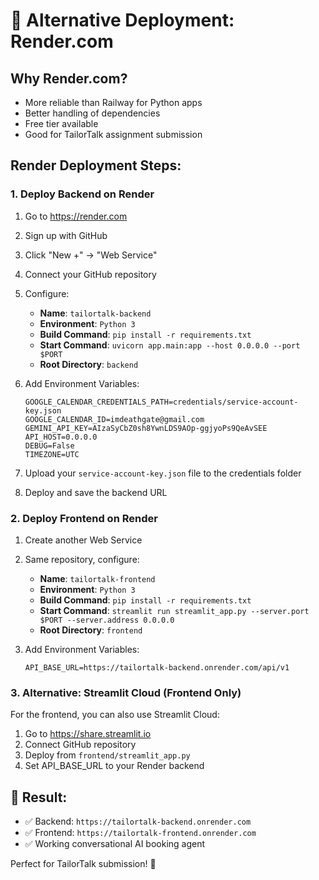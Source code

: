 # 🚀 Alternative Deployment: Render.com

## Why Render.com?
- More reliable than Railway for Python apps
- Better handling of dependencies
- Free tier available
- Good for TailorTalk assignment submission

## Render Deployment Steps:

### 1. Deploy Backend on Render

1. Go to https://render.com
2. Sign up with GitHub
3. Click "New +" → "Web Service"
4. Connect your GitHub repository
5. Configure:
   - **Name**: `tailortalk-backend`
   - **Environment**: `Python 3`
   - **Build Command**: `pip install -r requirements.txt`
   - **Start Command**: `uvicorn app.main:app --host 0.0.0.0 --port $PORT`
   - **Root Directory**: `backend`

6. Add Environment Variables:
   ```
   GOOGLE_CALENDAR_CREDENTIALS_PATH=credentials/service-account-key.json
   GOOGLE_CALENDAR_ID=imdeathgate@gmail.com
   GEMINI_API_KEY=AIzaSyCbZ0sh8YwnLDS9AOp-ggjyoPs9QeAvSEE
   API_HOST=0.0.0.0
   DEBUG=False
   TIMEZONE=UTC
   ```

7. Upload your `service-account-key.json` file to the credentials folder
8. Deploy and save the backend URL

### 2. Deploy Frontend on Render

1. Create another Web Service
2. Same repository, configure:
   - **Name**: `tailortalk-frontend`
   - **Environment**: `Python 3`
   - **Build Command**: `pip install -r requirements.txt`
   - **Start Command**: `streamlit run streamlit_app.py --server.port $PORT --server.address 0.0.0.0`
   - **Root Directory**: `frontend`

3. Add Environment Variables:
   ```
   API_BASE_URL=https://tailortalk-backend.onrender.com/api/v1
   ```

### 3. Alternative: Streamlit Cloud (Frontend Only)

For the frontend, you can also use Streamlit Cloud:
1. Go to https://share.streamlit.io
2. Connect GitHub repository
3. Deploy from `frontend/streamlit_app.py`
4. Set API_BASE_URL to your Render backend

## 🎯 Result:
- ✅ Backend: `https://tailortalk-backend.onrender.com`
- ✅ Frontend: `https://tailortalk-frontend.onrender.com`
- ✅ Working conversational AI booking agent

Perfect for TailorTalk submission! 🎉
